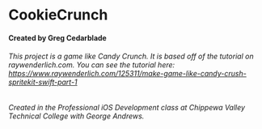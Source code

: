 # CookieCrunch

#### Created by Greg Cedarblade

###### This project is a game like Candy Crunch. It is based off of the tutorial on raywenderlich.com. You can see the tutorial here: https://www.raywenderlich.com/125311/make-game-like-candy-crush-spritekit-swift-part-1
###### Created in the Professional iOS Development class at Chippewa Valley Technical College with George Andrews.
